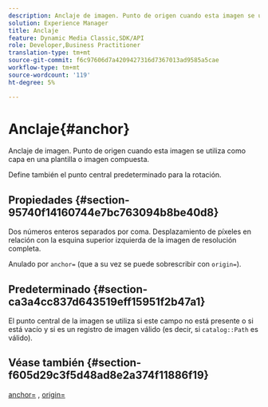 ```yaml
---
description: Anclaje de imagen. Punto de origen cuando esta imagen se utiliza como capa en una plantilla o imagen compuesta.
solution: Experience Manager
title: Anclaje
feature: Dynamic Media Classic,SDK/API
role: Developer,Business Practitioner
translation-type: tm+mt
source-git-commit: f6c97606d7a4209427316d7367013ad9585a5cae
workflow-type: tm+mt
source-wordcount: '119'
ht-degree: 5%

---
```



# Anclaje{#anchor}

Anclaje de imagen. Punto de origen cuando esta imagen se utiliza como capa en una plantilla o imagen compuesta.

Define también el punto central predeterminado para la rotación.

## Propiedades {#section-95740f14160744e7bc763094b8be40d8}

Dos números enteros separados por coma. Desplazamiento de píxeles en relación con la esquina superior izquierda de la imagen de resolución completa.

Anulado por `anchor=` (que a su vez se puede sobrescribir con `origin=`).

## Predeterminado {#section-ca3a4cc837d643519eff15951f2b47a1}

El punto central de la imagen se utiliza si este campo no está presente o si está vacío y si es un registro de imagen válido (es decir, si `catalog::Path` es válido).

## Véase también {#section-f605d29c3f5d48ad8e2a374f11886f19}

[anchor=](/help/aem-is-ir-api/is-api/http-ref/image-serving-api-ref/c-http-protocol-reference/c-command-reference/r-anchor.md) ,  [origin=](/help/aem-is-ir-api/is-api/http-ref/image-serving-api-ref/c-http-protocol-reference/c-command-reference/r-origin.md)
